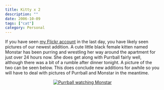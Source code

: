 ```yaml
---
title: Kitty x 2
description: ""
date: 2006-10-09
tags: ["cat"]
category: Personal
---
```



<p>If you have seen <a target="_blank" href="https://web.archive.org/web/20131211165826/http://www.flickr.com/photos/mizidymizark/">my Flickr account</a> in the last day, you have likely seen pictures of our newest addition.  A cute little black female kitten named Monstar has been purring and wrestling her way around the apartment for just over 24 hours now.  She does get along with Purrball fairly well, although there was a bit of a rumble after dinner tonight.  A picture of the two can be seen below.  This does conclude new additions for awhile so you will have to deal with pictures of Purrball and Monstar in the meantime.</p>

<p><a target="_blank" href="https://web.archive.org/web/20131211165826/http://www.flickr.com/photos/mizidymizark/264647401/"></a></p><a target="_blank" href="https://web.archive.org/web/20131211165826/http://www.flickr.com/photos/mizidymizark/264647401/">

<div style="text-align: center"><img alt="Purrball watching Monstar" title="Purrball watching Monstar" src="https://web.archive.org/web/20131211165826im_/http://static.flickr.com/105/264647401_0ac35cde8e_m.jpg"></div>

</a><p><a target="_blank" href="https://web.archive.org/web/20131211165826/http://www.flickr.com/photos/mizidymizark/264647401/"></a></p>

